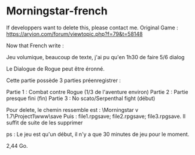 # Morningstar-french
If developpers want to delete this, please contact me. 
Original Game : https://aryion.com/forum/viewtopic.php?f=79&t=58148

Now that French write :

Jeu volumique, beaucoup de texte, j'ai pu qu'en 1h30 de faire 5/6 dialog

Le Dialogue de Rogue peut être éronné.

Cette partie possède 3 parties préenregistrer :

Partie 1 : Combat contre Rogue (1/3 de l'aventure environ)
Partie 2 : Partie presque fini (fin)
Partie 3 : No scato/Serpenthal fight (début)

Pour delete, le chemin ressemble est : \Morningstar v 1.7\Project1\www\save
Puis : file1.rpgsave; file2.rpgsave; file3.rpgsave. Il suffit de suite de les supprimer

ps : Le jeu est qu'un début, il n'y a que 30 minutes de jeu pour le moment.

2,44 Go.
